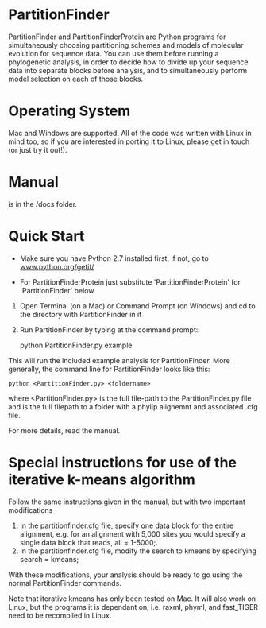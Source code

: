 # PartitionFinder

PartitionFinder and PartitionFinderProtein are Python programs for simultaneously 
choosing partitioning schemes and models of molecular evolution for sequence data. 
You can use them before running a phylogenetic analysis, in order
to decide how to divide up your sequence data into separate blocks before
analysis, and to simultaneously perform model selection on each of those
blocks.

# Operating System

Mac and Windows are supported.
All of the code was written with Linux in mind too, so if you are interested
in porting it to Linux, please get in touch (or just try it out!).

# Manual

is in the /docs folder. 

# Quick Start

* Make sure you have Python 2.7 installed first, if not, go to www.python.org/getit/

* For PartitionFinderProtein just substitute 'PartitionFinderProtein' for 'PartitionFinder' below

1.  Open Terminal (on a Mac) or Command Prompt (on Windows) and cd to the directory with PartitionFinder in it
2.  Run PartitionFinder by typing at the command prompt:

    python PartitionFinder.py example

This will run the included example analysis for PartitionFinder. More generally, the command line for PartitionFinder looks like this:

    python <PartitionFinder.py> <foldername>

where <PartitionFinder.py> is the full file-path to the PartitionFinder.py file
and <foldername> is the full filepath to a folder with a phylip alignemnt and associated .cfg file.

For more details, read the manual.

# Special instructions for use of the iterative k-means algorithm

Follow the same instructions given in the manual, but with two important modifications

1.  In the partitionfinder.cfg file, specify one data block for the entire alignment, e.g. for an alignment with 5,000 sites you would specify a single data block that reads, all = 1-5000;.
2.  In the partitionfinder.cfg file, modify the search to kmeans by specifying search = kmeans;

With these modifications, your analysis should be ready to go using the normal PartitionFinder commands.

Note that iterative kmeans has only been tested on Mac. It will also work on Linux, but the programs it is dependant on, i.e. raxml, phyml, and fast_TIGER need to be recompiled in Linux.